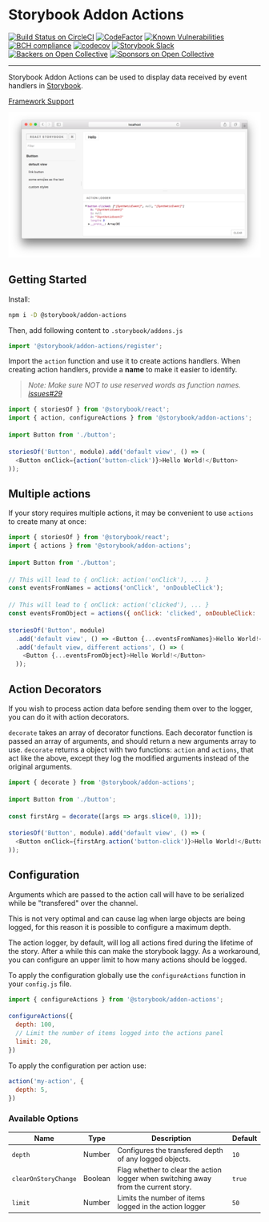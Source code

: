 # Storybook Addon Actions

[![Build Status on CircleCI](https://circleci.com/gh/storybooks/storybook.svg?style=shield)](https://circleci.com/gh/storybooks/storybook)
[![CodeFactor](https://www.codefactor.io/repository/github/storybooks/storybook/badge)](https://www.codefactor.io/repository/github/storybooks/storybook)
[![Known Vulnerabilities](https://snyk.io/test/github/storybooks/storybook/8f36abfd6697e58cd76df3526b52e4b9dc894847/badge.svg)](https://snyk.io/test/github/storybooks/storybook/8f36abfd6697e58cd76df3526b52e4b9dc894847)
[![BCH compliance](https://bettercodehub.com/edge/badge/storybooks/storybook)](https://bettercodehub.com/results/storybooks/storybook) [![codecov](https://codecov.io/gh/storybooks/storybook/branch/master/graph/badge.svg)](https://codecov.io/gh/storybooks/storybook)
[![Storybook Slack](https://now-examples-slackin-rrirkqohko.now.sh/badge.svg)](https://now-examples-slackin-rrirkqohko.now.sh/)
[![Backers on Open Collective](https://opencollective.com/storybook/backers/badge.svg)](#backers) [![Sponsors on Open Collective](https://opencollective.com/storybook/sponsors/badge.svg)](#sponsors)

---

Storybook Addon Actions can be used to display data received by event handlers in [Storybook](https://storybook.js.org).

[Framework Support](https://github.com/storybooks/storybook/blob/master/ADDONS_SUPPORT.md)

![Screenshot](docs/screenshot.png)

## Getting Started

Install:

```sh
npm i -D @storybook/addon-actions
```

Then, add following content to `.storybook/addons.js`

```js
import '@storybook/addon-actions/register';
```

Import the `action` function and use it to create actions handlers. When creating action handlers, provide a **name** to make it easier to identify.

> _Note: Make sure NOT to use reserved words as function names. [issues#29](https://github.com/storybooks/storybook-addon-actions/issues/29#issuecomment-288274794)_

```js
import { storiesOf } from '@storybook/react';
import { action, configureActions } from '@storybook/addon-actions';

import Button from './button';

storiesOf('Button', module).add('default view', () => (
  <Button onClick={action('button-click')}>Hello World!</Button>
));
```

## Multiple actions

If your story requires multiple actions, it may be convenient to use `actions` to create many at once:

```js
import { storiesOf } from '@storybook/react';
import { actions } from '@storybook/addon-actions';

import Button from './button';

// This will lead to { onClick: action('onClick'), ... }
const eventsFromNames = actions('onClick', 'onDoubleClick');

// This will lead to { onClick: action('clicked'), ... }
const eventsFromObject = actions({ onClick: 'clicked', onDoubleClick: 'double clicked' });

storiesOf('Button', module)
  .add('default view', () => <Button {...eventsFromNames}>Hello World!</Button>)
  .add('default view, different actions', () => (
    <Button {...eventsFromObject}>Hello World!</Button>
  ));
```

## Action Decorators

If you wish to process action data before sending them over to the logger, you can do it with action decorators.

`decorate` takes an array of decorator functions. Each decorator function is passed an array of arguments, and should return a new arguments array to use. `decorate` returns a object with two functions: `action` and `actions`, that act like the above, except they log the modified arguments instead of the original arguments.

```js
import { decorate } from '@storybook/addon-actions';

import Button from './button';

const firstArg = decorate([args => args.slice(0, 1)]);

storiesOf('Button', module).add('default view', () => (
  <Button onClick={firstArg.action('button-click')}>Hello World!</Button>
));
```

## Configuration

Arguments which are passed to the action call will have to be serialized while be "transfered"
over the channel.

This is not very optimal and can cause lag when large objects are being logged, for this reason it is possible 
to configure a maximum depth.

The action logger, by default, will log all actions fired during the lifetime of the story. After a while
this can make the storybook laggy. As a workaround, you can configure an upper limit to how many actions should 
be logged.

To apply the configuration globally use the `configureActions` function in your `config.js` file.

```js
import { configureActions } from '@storybook/addon-actions';

configureActions({
  depth: 100,
  // Limit the number of items logged into the actions panel
  limit: 20,
})
```

To apply the configuration per action use:
```js
action('my-action', {
  depth: 5,
})
```

### Available Options

|Name|Type|Description|Default|
|---|---|---|---|
|`depth`|Number|Configures the transfered depth of any logged objects.|`10`|
|`clearOnStoryChange`|Boolean|Flag whether to clear the action logger when switching away from the current story.|`true`|
|`limit`|Number|Limits the number of items logged in the action logger|`50`|
